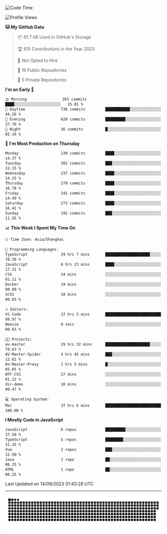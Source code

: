 <!--
<picture>
  <source
    srcset="https://github-readme-stats.vercel.app/api?username=kevinxft&show_icons=true&theme=dark"
    media="(prefers-color-scheme: dark)"
  />
  <source
    srcset="https://github-readme-stats.vercel.app/api?username=kevinxft&show_icons=true"
    media="(prefers-color-scheme: light), (prefers-color-scheme: no-preference)"
  />
  <img src="https://github-readme-stats.vercel.app/api?username=kevinxft&show_icons=true" />
</picture>
-->

<!--START_SECTION:waka-->
![Code Time](http://img.shields.io/badge/Code%20Time-1%2C245%20hrs%2015%20mins-blue)

![Profile Views](http://img.shields.io/badge/Profile%20Views-11-blue)

**🐱 My GitHub Data** 

> 📦 91.7 kB Used in GitHub's Storage 
 > 
> 🏆 815 Contributions in the Year 2023
 > 
> 🚫 Not Opted to Hire
 > 
> 📜 19 Public Repositories 
 > 
> 🔑 5 Private Repositories 
 > 
**I'm an Early 🐤** 

```text
🌞 Morning                263 commits         ████░░░░░░░░░░░░░░░░░░░░░   15.81 % 
🌆 Daytime                736 commits         ███████████░░░░░░░░░░░░░░   44.26 % 
🌃 Evening                628 commits         █████████░░░░░░░░░░░░░░░░   37.76 % 
🌙 Night                  36 commits          █░░░░░░░░░░░░░░░░░░░░░░░░   02.16 % 
```
📅 **I'm Most Productive on Thursday** 

```text
Monday                   239 commits         ████░░░░░░░░░░░░░░░░░░░░░   14.37 % 
Tuesday                  202 commits         ███░░░░░░░░░░░░░░░░░░░░░░   12.15 % 
Wednesday                237 commits         ████░░░░░░░░░░░░░░░░░░░░░   14.25 % 
Thursday                 279 commits         ████░░░░░░░░░░░░░░░░░░░░░   16.78 % 
Friday                   241 commits         ████░░░░░░░░░░░░░░░░░░░░░   14.49 % 
Saturday                 273 commits         ████░░░░░░░░░░░░░░░░░░░░░   16.42 % 
Sunday                   192 commits         ███░░░░░░░░░░░░░░░░░░░░░░   11.55 % 
```


📊 **This Week I Spent My Time On** 

```text
🕑︎ Time Zone: Asia/Shanghai

💬 Programming Languages: 
TypeScript               29 hrs 7 mins       ████████████████████░░░░░   78.50 % 
JavaScript               6 hrs 23 mins       ████░░░░░░░░░░░░░░░░░░░░░   17.21 % 
CSS                      24 mins             ░░░░░░░░░░░░░░░░░░░░░░░░░   01.11 % 
Docker                   19 mins             ░░░░░░░░░░░░░░░░░░░░░░░░░   00.89 % 
SCSS                     18 mins             ░░░░░░░░░░░░░░░░░░░░░░░░░   00.83 % 

🔥 Editors: 
VS Code                  37 hrs 5 mins       █████████████████████████   99.97 % 
Neovim                   0 secs              ░░░░░░░░░░░░░░░░░░░░░░░░░   00.03 % 

🐱‍💻 Projects: 
av-master                29 hrs 32 mins      ████████████████████░░░░░   79.63 % 
AV-Master-Spider         4 hrs 45 mins       ███░░░░░░░░░░░░░░░░░░░░░░   12.82 % 
AV-Master-Proxy          2 hrs 5 mins        █░░░░░░░░░░░░░░░░░░░░░░░░   05.65 % 
WTF-CSS                  27 mins             ░░░░░░░░░░░░░░░░░░░░░░░░░   01.22 % 
dir-demo                 10 mins             ░░░░░░░░░░░░░░░░░░░░░░░░░   00.47 % 

💻 Operating System: 
Mac                      37 hrs 6 mins       █████████████████████████   100.00 % 
```

**I Mostly Code in JavaScript** 

```text
JavaScript               6 repos             █████████░░░░░░░░░░░░░░░░   37.50 % 
TypeScript               5 repos             ████████░░░░░░░░░░░░░░░░░   31.25 % 
Vue                      2 repos             ███░░░░░░░░░░░░░░░░░░░░░░   12.50 % 
Java                     1 repo              ██░░░░░░░░░░░░░░░░░░░░░░░   06.25 % 
HTML                     1 repo              ██░░░░░░░░░░░░░░░░░░░░░░░   06.25 % 
```




 Last Updated on 14/09/2023 01:43:28 UTC
<!--END_SECTION:waka-->

---

<picture>
  <source media="(prefers-color-scheme: dark)" srcset="https://raw.githubusercontent.com/kevinxft/kevinxft/output/github-contribution-grid-snake-dark.svg">
  <source media="(prefers-color-scheme: light)" srcset="https://raw.githubusercontent.com/kevinxft/kevinxft/output/github-contribution-grid-snake.svg">
  <img alt="github contribution grid snake animation" src="https://raw.githubusercontent.com/kevinxft/kevinxft/output/github-contribution-grid-snake.svg">
</picture>